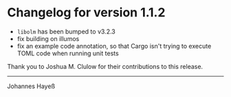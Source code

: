 # Changelog for version 1.1.2

* `libolm` has been bumped to v3.2.3
* fix building on illumos
* fix an example code annotation, so that Cargo isn't trying to execute TOML code when running unit tests

Thank you to Joshua M. Clulow for their contributions to this release.

---

Johannes Hayeß
